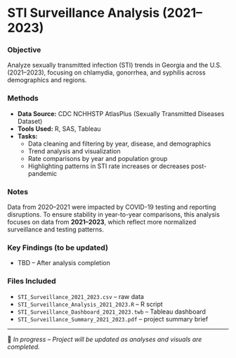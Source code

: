 # STI Surveillance Analysis (2021–2023)

### Objective
Analyze sexually transmitted infection (STI) trends in Georgia and the U.S. (2021–2023), focusing on chlamydia, gonorrhea, and syphilis across demographics and regions.

### Methods
- **Data Source:** CDC NCHHSTP AtlasPlus (Sexually Transmitted Diseases Dataset)
- **Tools Used:** R, SAS, Tableau  
- **Tasks:**  
  - Data cleaning and filtering by year, disease, and demographics  
  - Trend analysis and visualization  
  - Rate comparisons by year and population group  
  - Highlighting patterns in STI rate increases or decreases post-pandemic

### Notes
Data from 2020–2021 were impacted by COVID-19 testing and reporting disruptions. To ensure stability in year-to-year comparisons, this analysis focuses on data from **2021–2023**, which reflect more normalized surveillance and testing patterns.

### Key Findings (to be updated)
- TBD – After analysis completion  

### Files Included
- `STI_Surveillance_2021_2023.csv` – raw data  
- `STI_Surveillance_Analysis_2021_2023.R` – R script  
- `STI_Surveillance_Dashboard_2021_2023.twb` – Tableau dashboard  
- `STI_Surveillance_Summary_2021_2023.pdf` – project summary brief  

---

📅 *In progress – Project will be updated as analyses and visuals are completed.*
